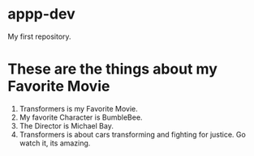 # appp-dev
My first repository.
#  These are the things about my Favorite Movie
1. Transformers is my Favorite Movie.
2. My favorite Character is BumbleBee.
3. The Director is Michael Bay.
4. Transformers is about cars transforming and fighting for justice. Go watch it, its amazing.
